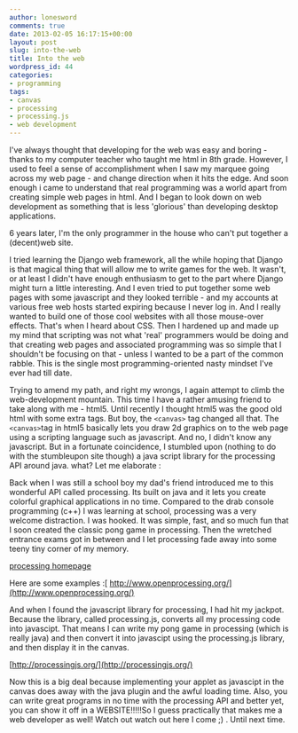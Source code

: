 ```yaml
---
author: lonesword
comments: true
date: 2013-02-05 16:17:15+00:00
layout: post
slug: into-the-web
title: Into the web
wordpress_id: 44
categories:
- programming
tags:
- canvas
- processing
- processing.js
- web development
---
```


I've always thought that developing for the web was easy and boring - thanks to my computer teacher who taught me html in 8th grade. However, I used to feel a sense of accomplishment when I saw my marquee going across my web page - and change direction when it hits the edge. And soon enough i came to understand that real programming was a world apart from creating simple web pages in html. And I began to look down on web development as something that is less 'glorious' than developing desktop applications.

6 years later, I'm the only programmer in the house who can't put together a (decent)web site.

I tried learning the Django web framework, all the while hoping that Django is that magical thing that will allow me to write games for the web. It wasn't, or at least I didn't have enough enthusiasm to get to the part where Django might turn a little interesting. And I even tried to put together some web pages with some javascript and they looked terrible - and my accounts at various free web hosts started expiring because I never log in. And I really wanted to build one of those cool websites with all those mouse-over effects. That's when I heard about CSS. Then I hardened up and made up my mind that scripting was not what 'real' programmers would be doing and that creating web pages and associated programming was so simple that I shouldn't be focusing on that - unless I wanted to be a part of the common rabble. This is the single most programming-oriented nasty mindset I've ever had till date.

Trying to amend my path, and right my wrongs, I again attempt to climb the web-development mountain. This time I have a rather amusing friend to take along with me - html5. Until recently I thought html5 was the good old html with some extra tags. But boy, the `<canvas>` tag changed all that. The `<canvas>`tag in html5 basically lets you draw 2d graphics on to the web page using a scripting language such as javascript. And no, I didn't know any javascript. But in a fortunate coincidence, I stumbled upon (nothing to do with the stumbleupon site though) a java script library for the processing API around java. what? Let me elaborate :

Back when I was still a school boy my dad's friend introduced me to this wonderful API called processing. Its built on java and it lets you create colorful graphical applications in no time. Compared to the drab console programming (c++) I was learning at school, processing was a very welcome distraction. I was hooked. It was simple, fast, and so much fun that I soon created the classic pong game in processing. Then the wretched entrance exams got in between and I let processing fade away into some teeny tiny corner of my memory.

[processing homepage](www.processing.org)

Here are some examples :[ http://www.openprocessing.org/](http://www.openprocessing.org/)



And when I found the javascript library for processing, I had hit my jackpot. Because the library, called processing.js, converts all my processing code into javascipt. That means I can write my pong game in processing (which is really java) and then convert it into javascipt using the processing.js library, and then display it in the canvas.

[http://processingjs.org/](http://processingjs.org/)

Now this is a big deal because implementing your applet as javascipt in the canvas does away with the java plugin and the awful loading time. Also, you can write great programs in no time with the processing API and better yet, you can show it off in a WEBSITE!!!!!So I guess practically that makes me a web developer as well! Watch out watch out here I come ;) . Until next time.
